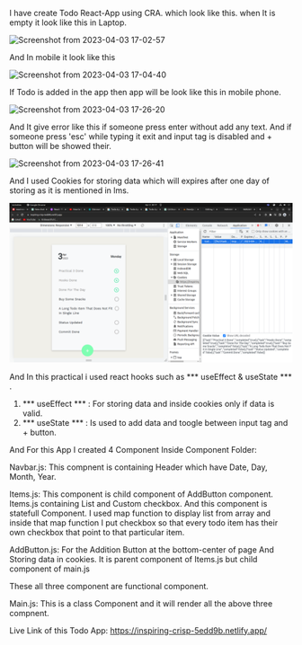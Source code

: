 I have create Todo React-App using CRA. which look like this.
when It is empty it look like this in Laptop.

![Screenshot from 2023-04-03 17-02-57](https://user-images.githubusercontent.com/122250114/229542203-f459e4d5-ded1-4dee-8abc-cc07593d3576.png)

And In mobile it look like this

![Screenshot from 2023-04-03 17-04-40](https://user-images.githubusercontent.com/122250114/229542342-56738d95-95ec-4a81-bfa4-44d168d8c3dc.png)

If Todo is added in the app then app will be look like this in mobile phone. 

![Screenshot from 2023-04-03 17-26-20](https://user-images.githubusercontent.com/122250114/229542732-6b0cc24d-d4d1-4f9b-a45e-7b1bf8f78841.png)

And It give error like this if someone press enter without add any text. And if someone press 'esc' while typing it exit and input tag is disabled and + button will be showed their.

![Screenshot from 2023-04-03 17-26-41](https://user-images.githubusercontent.com/122250114/229543312-803d0a9e-bb09-4794-adb7-a15e1bbe2ed9.png)

And I used Cookies for storing data which will expires after one day of storing as it is mentioned in lms.

<img src="https://github.com/MdKAMRAN7255/Screenshot/blob/57d66de2bdf6b5dbc4e382cfcb722eb83709d5a3/Screenshot%20from%202023-04-03%2020-17-33.png" >


And In this practical i used react hooks such as *** useEffect & useState *** .
  1. *** useEffect *** : For storing data and inside cookies only if data is valid.
  2. *** useState *** : Is used to add data and toogle between input tag and + button.

And For this App I created 4 Component Inside Component Folder:

Navbar.js: This compnent is containing Header which have Date, Day, Month, Year.

Items.js: This component is child component of AddButton component. Items.js containing List and Custom checkbox. And this component is statefull Component. I used map function to display list from array and inside that map function I put checkbox so that every todo item has their own checkbox that point to that particular item.


AddButton.js: For the Addition Button at the bottom-center of page And Storing data in cookies. It is parent component of Items.js but child component of main.js

These all three component are functional component.

Main.js: This is a class Component and it will render all the above three compnent.

Live Link of this Todo App: https://inspiring-crisp-5edd9b.netlify.app/
